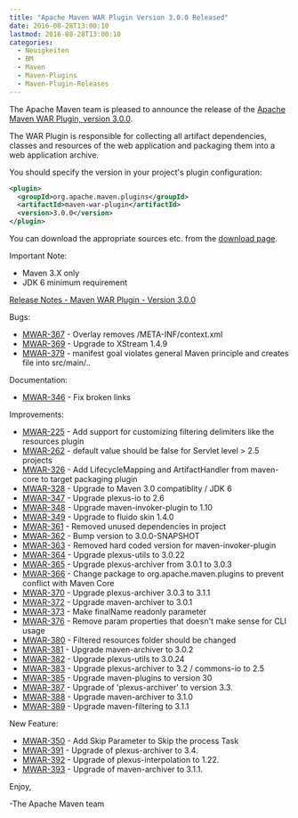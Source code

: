 ```yaml
---
title: "Apache Maven WAR Plugin Version 3.0.0 Released"
date: 2016-08-28T13:00:10
lastmod: 2016-08-28T13:00:10
categories:
  - Neuigkeiten
  - BM
  - Maven
  - Maven-Plugins
  - Maven-Plugin-Releases
---
```

The Apache Maven team is pleased to announce the release of the 
[Apache Maven WAR Plugin, version 3.0.0](https://maven.apache.org/plugins/maven-war-plugin/).

The WAR Plugin is responsible for collecting all artifact dependencies, classes
and resources of the web application and packaging them into a web application
archive.

You should specify the version in your project's plugin configuration:

```xml
<plugin>
  <groupId>org.apache.maven.plugins</groupId>
  <artifactId>maven-war-plugin</artifactId>
  <version>3.0.0</version>
</plugin>
```

You can download the appropriate sources etc. from the [download page][download].

Important Note: 

 * Maven 3.X only
 * JDK 6 minimum requirement


<!-- more -->

[Release Notes - Maven WAR Plugin - Version 3.0.0](https://issues.apache.org/jira/secure/ReleaseNote.jspa?projectId=12318121&version=12331760)


Bugs:

 * [MWAR-367](https://issues.apache.org/jira/browse/MWAR-367) - Overlay removes /META-INF/context.xml
 * [MWAR-369](https://issues.apache.org/jira/browse/MWAR-369) - Upgrade to XStream 1.4.9
 * [MWAR-379](https://issues.apache.org/jira/browse/MWAR-379) - manifest goal violates general Maven principle and creates file into src/main/..

Documentation:

 * [MWAR-346](https://issues.apache.org/jira/browse/MWAR-346) - Fix broken links

Improvements:

 * [MWAR-225](https://issues.apache.org/jira/browse/MWAR-225) - Add support for customizing filtering delimiters like the resources plugin
 * [MWAR-262](https://issues.apache.org/jira/browse/MWAR-262) - <failOnMissingWebXml> default value should be false for Servlet level > 2.5 projects
 * [MWAR-326](https://issues.apache.org/jira/browse/MWAR-326) - Add LifecycleMapping and ArtifactHandler from maven-core to target packaging plugin
 * [MWAR-328](https://issues.apache.org/jira/browse/MWAR-328) - Upgrade to Maven 3.0 compatiblity / JDK 6
 * [MWAR-347](https://issues.apache.org/jira/browse/MWAR-347) - Upgrade plexus-io to 2.6
 * [MWAR-348](https://issues.apache.org/jira/browse/MWAR-348) - Upgrade maven-invoker-plugin to 1.10
 * [MWAR-349](https://issues.apache.org/jira/browse/MWAR-349) - Upgrade to fluido skin 1.4.0
 * [MWAR-361](https://issues.apache.org/jira/browse/MWAR-361) - Removed unused dependencies in project
 * [MWAR-362](https://issues.apache.org/jira/browse/MWAR-362) - Bump version to 3.0.0-SNAPSHOT
 * [MWAR-363](https://issues.apache.org/jira/browse/MWAR-363) - Removed hard coded version for maven-invoker-plugin
 * [MWAR-364](https://issues.apache.org/jira/browse/MWAR-364) - Upgrade plexus-utils to 3.0.22
 * [MWAR-365](https://issues.apache.org/jira/browse/MWAR-365) - Upgrade plexus-archiver from 3.0.1 to 3.0.3
 * [MWAR-366](https://issues.apache.org/jira/browse/MWAR-366) - Change package to org.apache.maven.plugins to prevent conflict with Maven Core
 * [MWAR-370](https://issues.apache.org/jira/browse/MWAR-370) - Upgrade plexus-archiver 3.0.3 to 3.1.1
 * [MWAR-372](https://issues.apache.org/jira/browse/MWAR-372) - Upgrade maven-archiver to 3.0.1
 * [MWAR-373](https://issues.apache.org/jira/browse/MWAR-373) - Make finalName readonly parameter
 * [MWAR-376](https://issues.apache.org/jira/browse/MWAR-376) - Remove param properties that doesn't make sense for CLI usage
 * [MWAR-380](https://issues.apache.org/jira/browse/MWAR-380) - Filtered resources folder should be changed
 * [MWAR-381](https://issues.apache.org/jira/browse/MWAR-381) - Upgrade maven-archiver to 3.0.2
 * [MWAR-382](https://issues.apache.org/jira/browse/MWAR-382) - Upgrade plexus-utils to 3.0.24
 * [MWAR-383](https://issues.apache.org/jira/browse/MWAR-383) - Upgrade plexus-archiver to 3.2 / commons-io to 2.5
 * [MWAR-385](https://issues.apache.org/jira/browse/MWAR-385) - Upgrade maven-plugins to version 30
 * [MWAR-387](https://issues.apache.org/jira/browse/MWAR-387) - Upgrade of 'plexus-archiver' to version 3.3.
 * [MWAR-388](https://issues.apache.org/jira/browse/MWAR-388) - Upgrade maven-archiver to 3.1.0
 * [MWAR-389](https://issues.apache.org/jira/browse/MWAR-389) - Upgrade maven-filtering to 3.1.1

New Feature:

 * [MWAR-350](https://issues.apache.org/jira/browse/MWAR-350) - Add Skip Parameter to Skip the process
Task
 * [MWAR-391](https://issues.apache.org/jira/browse/MWAR-391) - Upgrade of plexus-archiver to 3.4.
 * [MWAR-392](https://issues.apache.org/jira/browse/MWAR-392) - Upgrade of plexus-interpolation to 1.22.
 * [MWAR-393](https://issues.apache.org/jira/browse/MWAR-393) - Upgrade of maven-archiver to 3.1.1.

Enjoy,

-The Apache Maven team

[download]: https://maven.apache.org/plugins/maven-war-plugin/download.cgi

